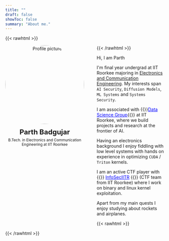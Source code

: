 ```yaml
---
title: ""
draft: false
showToc: false
summary: "About me."
---
```


{{< rawhtml >}}

<style>
.about-container {
  display: flex;
  align-items: flex-start; /* align top edges of image+caption and text */
  gap: 40px;               /* space between image and text */
}

.profile-card {
  flex: 0 0 250px;         /* fix width for left column */
  text-align: center;
}

.profile-pic {
  width: 250px;
  aspect-ratio: 1 / 1;
  border-radius: 50%;
  object-fit: cover;
  display: block;
  margin: 0 auto;
}

.caption h3 {
  margin: 12px 0 6px;
  font-weight: 700;
  font-size: 22px;
}
.caption p {
  margin: 0;
  color: #555;
}

.text-column {
  flex: 1;                 /* right column takes remaining space */
}

@media (max-width: 700px) {
  .about-container {
    flex-direction: column;
    align-items: center;
    text-align: center;
  }
  .text-column {
    text-align: left;      /* keep text normal */
  }
}
</style>

<div class="about-container">
  <div class="profile-card">
    <img src="/parth.png" alt="Profile picture" class="profile-pic">
    <div class="caption">
      <h3>Parth Badgujar</h3>
        <small>B.Tech. in Electronics and Communication Engineering at IIT Roorkee</small>
    </div>
  </div>

  <div class="text-column">
{{< /rawhtml >}}

Hi, I am Parth
  

I'm final year undergrad at IIT Roorkee majoring in <a href="https://ece.iitr.ac.in">Electronics and Communication Engineering</a>. My interests span `AI Security`, `Diffusion Models`, `ML Systems` and `Systems Security`. 
 
I am associated with {{<rawhtml>}}<a href="https://dsgiitr.in/" style="color: blue;">Data Science Group</a>{{</rawhtml>}} at IIT Roorkee, where we build projects and research at the frontier of AI. 
 
Having an electronics background I enjoy fiddling with low level systems with hands on experience in optimizing <code>CUDA</code> / <code>Triton</code> kernels.
 
I am an active CTF player with {{<rawhtml>}} <a href="https://ctftime.org/team/16691/" style="color: blue;">InfoSecIITR</a> {{</rawhtml>}} (CTF team from IIT Roorkee) where I work on binary and linux kernel exploitation.  

Apart from my main quests I enjoy studying about rockets and airplanes.

{{< rawhtml >}}
  </div>
</div>
{{< /rawhtml >}}
